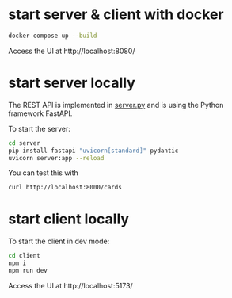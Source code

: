 # start server & client with docker

```bash
docker compose up --build
```

Access the UI at http://localhost:8080/

# start server locally

The REST API is implemented in [server.py](server/server.py) and is using the Python framework FastAPI.

To start the server:

```bash
cd server
pip install fastapi "uvicorn[standard]" pydantic
uvicorn server:app --reload
```

You can test this with

```bash
curl http://localhost:8000/cards
```

# start client locally

To start the client in dev mode:

```bash
cd client
npm i
npm run dev
```

Access the UI at http://localhost:5173/
